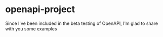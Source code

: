 # openapi-project
Since I've been included in the beta testing of OpenAPI, I'm glad to share with you some examples
